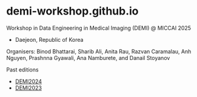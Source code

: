 # demi-workshop.github.io
Workshop in Data Engineering in Medical Imaging (DEMI) @ MICCAI 2025
- Daejeon, Republic of Korea

Organisers: Binod Bhattarai, Sharib Ali, Anita Rau, Razvan Caramalau, Anh Nguyen, Prashnna Gyawali, Ana Namburete, and Danail Stoyanov

Past editions
- [DEMI2024](https://demi-workshop.github.io/demi-workshop2024.github.io/)
- [DEMI2023](https://demi-workshop.github.io/demi-workshop2023.github.io/)

